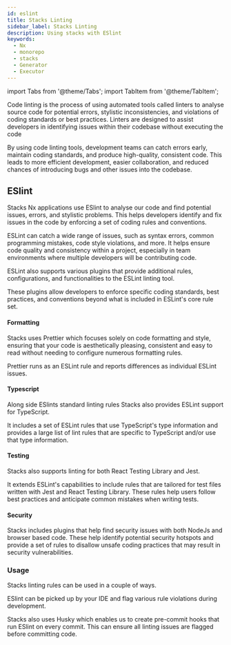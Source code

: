 ```yaml
---
id: eslint
title: Stacks Linting
sidebar_label: Stacks Linting
description: Using stacks with ESlint
keywords:
  - Nx
  - monorepo
  - stacks
  - Generator
  - Executor
---
```


import Tabs from '@theme/Tabs';
import TabItem from '@theme/TabItem';

Code linting is the process of using automated tools called linters to analyse source code for potential errors, stylistic inconsistencies, and violations of coding standards or best practices. Linters are designed to assist developers in identifying issues within their codebase without executing the code

By using code linting tools, development teams can catch errors early, maintain coding standards, and produce high-quality, consistent code. This leads to more efficient development, easier collaboration, and reduced chances of introducing bugs and other issues into the codebase.

## ESlint

Stacks Nx applications use ESlint to analyse our code and find potential issues, errors, and stylistic problems. This helps developers identify and fix issues in the code by enforcing a set of coding rules and conventions.

ESLint can catch a wide range of issues, such as syntax errors, common programming mistakes, code style violations, and more. It helps ensure code quality and consistency within a project, especially in team environments where multiple developers will be contributing code.

ESLint also supports various plugins that provide additional rules, configurations, and functionalities to the ESLint linting tool.

These plugins allow developers to enforce specific coding standards, best practices, and conventions beyond what is included in ESLint's core rule set.

#### Formatting

Stacks uses Prettier which focuses solely on code formatting and style, ensuring that your code is aesthetically pleasing, consistent and easy to read without needing to configure numerous formatting rules.

Prettier runs as an ESLint rule and reports differences as individual ESLint issues.

#### Typescript

Along side ESlints standard linting rules Stacks also provides ESLint support for TypeScript.

It includes a set of ESLint rules that use TypeScript's type information and provides a large list of lint rules that are specific to TypeScript and/or use that type information.

#### Testing

Stacks also supports linting for both React Testing Library and Jest.

It extends ESLint's capabilities to include rules that are tailored for test files written with Jest and React Testing Library.
These rules help users follow best practices and anticipate common mistakes when writing tests.

#### Security

Stacks includes plugins that help find security issues with both NodeJs and browser based code.
These help identify potential security hotspots and provide a set of rules to disallow unsafe coding practices that may result in security vulnerabilities.

### Usage

Stacks linting rules can be used in a couple of ways.

ESlint can be picked up by your IDE and flag various rule violations during development.

Stacks also uses Husky which enables us to create pre-commit hooks that run ESlint on every commit.
This can ensure all linting issues are flagged before committing code.
